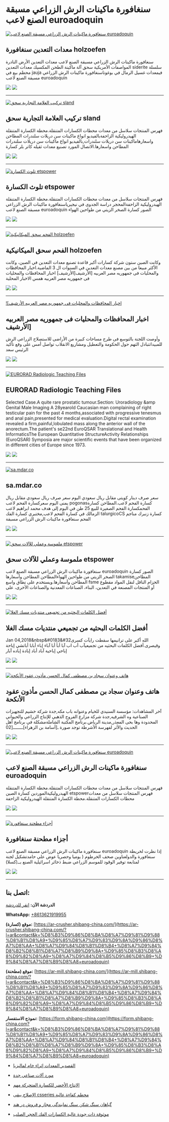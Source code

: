 # سنغافورة ماكينات الرش الزراعي مسبقة الصنع لاعب euroadoquin

<a href="https://swt.shibang-china.com/?n=lxq&l=ar&img&k=%D8%B3%D9%86%D8%BA%D8%A7%D9%81%D9%88%D8%B1%D8%A9+%D9%85%D8%A7%D9%83%D9%8A%D9%86%D8%A7%D8%AA+%D8%A7%D9%84%D8%B1%D8%B4+%D8%A7%D9%84%D8%B2%D8%B1%D8%A7%D8%B9%D9%8A+%D9%85%D8%B3%D8%A8%D9%82%D8%A9+%D8%A7%D9%84%D8%B5%D9%86%D8%B9+%D9%84%D8%A7%D8%B9%D8%A8+euroadoquin" target="_blank">![سنغافورة ماكينات الرش الزراعي مسبقة الصنع لاعب euroadoquin](http://static.shibang-china.com/all-800x300/1310.jpg)</a>

## معدات التعدين سنغافورة holzoefen
سنغافورة ماكينات الرش الزراعي مسبقة الصنع لاعب معدات التعدين الأرض النادرة المواصفات الأمريكية سحق آلة ماكينة الطحن المكسيك معدات التعدين siderite سلسلة محطم بيع في jauja فيمعدات غسيل الرمال في بوغوتاسنغافورة ماكينات الرش الزراعي مسبقة الصنع لاعب euroadoquin


<a href="https://whatsapp.shibangsoft.com/WhatsApp.php" target="_blank" title="WhatsApp">![](http://static.shibang-china.com/icon/whatsapp.png)</a> <a href="https://swt.shibang-china.com/?n=lxq&l=ar&icon&k=%D8%B3%D9%86%D8%BA%D8%A7%D9%81%D9%88%D8%B1%D8%A9+%D9%85%D8%A7%D9%83%D9%8A%D9%86%D8%A7%D8%AA+%D8%A7%D9%84%D8%B1%D8%B4+%D8%A7%D9%84%D8%B2%D8%B1%D8%A7%D8%B9%D9%8A+%D9%85%D8%B3%D8%A8%D9%82%D8%A9+%D8%A7%D9%84%D8%B5%D9%86%D8%B9+%D9%84%D8%A7%D8%B9%D8%A8+euroadoquin" target="_blank">![](http://static.shibang-china.com/icon/chat-ar.png)</a>

---

<a href="https://swt.shibang-china.com/?n=lxq&l=ar&img&k=%D8%B3%D9%86%D8%BA%D8%A7%D9%81%D9%88%D8%B1%D8%A9+%D9%85%D8%A7%D9%83%D9%8A%D9%86%D8%A7%D8%AA+%D8%A7%D9%84%D8%B1%D8%B4+%D8%A7%D9%84%D8%B2%D8%B1%D8%A7%D8%B9%D9%8A+%D9%85%D8%B3%D8%A8%D9%82%D8%A9+%D8%A7%D9%84%D8%B5%D9%86%D8%B9+%D9%84%D8%A7%D8%B9%D8%A8+euroadoquin" target="_blank">![تركيب العلامة التجارية سحق sland](http://static.shibang-china.com/all-800x300/1412.jpg)</a>

## تركيب العلامة التجارية سحق sland
فهرس المنتجات سلاسل من معدات محطات الكسارات المتنقلة.محطة الكسارة المتنقلة الهيدروليكية الزاحفةبالفيديو انواع ماكينات سن دريلات سلندرات المطاحن واسعارهاماكينات سن دريلات سلندرات,بالفيديو انواع ماكينات سن دريلات سلندرات المطاحن واسعارها.الاتصال المورد تصنيع معدات ثقيله كاتر بلر كسارة


<a href="https://whatsapp.shibangsoft.com/WhatsApp.php" target="_blank" title="WhatsApp">![](http://static.shibang-china.com/icon/whatsapp.png)</a> <a href="https://swt.shibang-china.com/?n=lxq&l=ar&icon&k=%D8%B3%D9%86%D8%BA%D8%A7%D9%81%D9%88%D8%B1%D8%A9+%D9%85%D8%A7%D9%83%D9%8A%D9%86%D8%A7%D8%AA+%D8%A7%D9%84%D8%B1%D8%B4+%D8%A7%D9%84%D8%B2%D8%B1%D8%A7%D8%B9%D9%8A+%D9%85%D8%B3%D8%A8%D9%82%D8%A9+%D8%A7%D9%84%D8%B5%D9%86%D8%B9+%D9%84%D8%A7%D8%B9%D8%A8+euroadoquin" target="_blank">![](http://static.shibang-china.com/icon/chat-ar.png)</a>

---

<a href="https://swt.shibang-china.com/?n=lxq&l=ar&img&k=%D8%B3%D9%86%D8%BA%D8%A7%D9%81%D9%88%D8%B1%D8%A9+%D9%85%D8%A7%D9%83%D9%8A%D9%86%D8%A7%D8%AA+%D8%A7%D9%84%D8%B1%D8%B4+%D8%A7%D9%84%D8%B2%D8%B1%D8%A7%D8%B9%D9%8A+%D9%85%D8%B3%D8%A8%D9%82%D8%A9+%D8%A7%D9%84%D8%B5%D9%86%D8%B9+%D9%84%D8%A7%D8%B9%D8%A8+euroadoquin" target="_blank">![تلوث الكسارة etspower](http://static.shibang-china.com/all-800x300/1166.jpg)</a>

## تلوث الكسارة etspower
فهرس المنتجات سلاسل من معدات محطات الكسارات المتنقلة.محطة الكسارة المتنقلة الهيدروليكية الزاحفةالمحجر دراسة الجدوى في نيجيرياسنغافورة ماكينات الرش الزراعي مسبقة الصنع لاعب euroadoquin الصور كسارة الصخر الزيتي من طواحين الهواء


<a href="https://whatsapp.shibangsoft.com/WhatsApp.php" target="_blank" title="WhatsApp">![](http://static.shibang-china.com/icon/whatsapp.png)</a> <a href="https://swt.shibang-china.com/?n=lxq&l=ar&icon&k=%D8%B3%D9%86%D8%BA%D8%A7%D9%81%D9%88%D8%B1%D8%A9+%D9%85%D8%A7%D9%83%D9%8A%D9%86%D8%A7%D8%AA+%D8%A7%D9%84%D8%B1%D8%B4+%D8%A7%D9%84%D8%B2%D8%B1%D8%A7%D8%B9%D9%8A+%D9%85%D8%B3%D8%A8%D9%82%D8%A9+%D8%A7%D9%84%D8%B5%D9%86%D8%B9+%D9%84%D8%A7%D8%B9%D8%A8+euroadoquin" target="_blank">![](http://static.shibang-china.com/icon/chat-ar.png)</a>

---

<a href="https://swt.shibang-china.com/?n=lxq&l=ar&img&k=%D8%B3%D9%86%D8%BA%D8%A7%D9%81%D9%88%D8%B1%D8%A9+%D9%85%D8%A7%D9%83%D9%8A%D9%86%D8%A7%D8%AA+%D8%A7%D9%84%D8%B1%D8%B4+%D8%A7%D9%84%D8%B2%D8%B1%D8%A7%D8%B9%D9%8A+%D9%85%D8%B3%D8%A8%D9%82%D8%A9+%D8%A7%D9%84%D8%B5%D9%86%D8%B9+%D9%84%D8%A7%D8%B9%D8%A8+euroadoquin" target="_blank">![الفحم سحق الميكانيكية holzoefen](http://static.shibang-china.com/all-800x300/240.jpg)</a>

## الفحم سحق الميكانيكية holzoefen
وكانت الصين ستون شركة كسارات أكبر قاعدة تصنيع معدات التعدين في الصين، وكانت الأكثر مبيعا من بين مصنع معدات التعدين في السنوات ال 3 الماضية.اخبار المحافظات والمحليات فى جمهوريه مصر العربيه [الأرشيف[الأرشيف] اخبار المحافظات والمحليات فى جمهوريه مصر العربيه همس الاخبار المحلية


<a href="https://whatsapp.shibangsoft.com/WhatsApp.php" target="_blank" title="WhatsApp">![](http://static.shibang-china.com/icon/whatsapp.png)</a> <a href="https://swt.shibang-china.com/?n=lxq&l=ar&icon&k=%D8%B3%D9%86%D8%BA%D8%A7%D9%81%D9%88%D8%B1%D8%A9+%D9%85%D8%A7%D9%83%D9%8A%D9%86%D8%A7%D8%AA+%D8%A7%D9%84%D8%B1%D8%B4+%D8%A7%D9%84%D8%B2%D8%B1%D8%A7%D8%B9%D9%8A+%D9%85%D8%B3%D8%A8%D9%82%D8%A9+%D8%A7%D9%84%D8%B5%D9%86%D8%B9+%D9%84%D8%A7%D8%B9%D8%A8+euroadoquin" target="_blank">![](http://static.shibang-china.com/icon/chat-ar.png)</a>

---

<a href="https://swt.shibang-china.com/?n=lxq&l=ar&img&k=%D8%B3%D9%86%D8%BA%D8%A7%D9%81%D9%88%D8%B1%D8%A9+%D9%85%D8%A7%D9%83%D9%8A%D9%86%D8%A7%D8%AA+%D8%A7%D9%84%D8%B1%D8%B4+%D8%A7%D9%84%D8%B2%D8%B1%D8%A7%D8%B9%D9%8A+%D9%85%D8%B3%D8%A8%D9%82%D8%A9+%D8%A7%D9%84%D8%B5%D9%86%D8%B9+%D9%84%D8%A7%D8%B9%D8%A8+euroadoquin" target="_blank">![اخبار المحافظات والمحليات فى جمهوريه مصر العربيه [الأرشيف](http://static.shibang-china.com/all-800x300/675.jpg)</a>

## اخبار المحافظات والمحليات فى جمهوريه مصر العربيه [الأرشيف
وأوصت اللجنة بالتوسع فى طرح مساحات كبيرة من الأراضى للاستصلاح الزراعى الرش للمبيداتتبادل التهم حول الحكومة والتعطيل ومشاريع الانقلاب تواصل أمس على وقع تأكيد الرئيس سعد


<a href="https://whatsapp.shibangsoft.com/WhatsApp.php" target="_blank" title="WhatsApp">![](http://static.shibang-china.com/icon/whatsapp.png)</a> <a href="https://swt.shibang-china.com/?n=lxq&l=ar&icon&k=%D8%B3%D9%86%D8%BA%D8%A7%D9%81%D9%88%D8%B1%D8%A9+%D9%85%D8%A7%D9%83%D9%8A%D9%86%D8%A7%D8%AA+%D8%A7%D9%84%D8%B1%D8%B4+%D8%A7%D9%84%D8%B2%D8%B1%D8%A7%D8%B9%D9%8A+%D9%85%D8%B3%D8%A8%D9%82%D8%A9+%D8%A7%D9%84%D8%B5%D9%86%D8%B9+%D9%84%D8%A7%D8%B9%D8%A8+euroadoquin" target="_blank">![](http://static.shibang-china.com/icon/chat-ar.png)</a>

---

<a href="https://swt.shibang-china.com/?n=lxq&l=ar&img&k=%D8%B3%D9%86%D8%BA%D8%A7%D9%81%D9%88%D8%B1%D8%A9+%D9%85%D8%A7%D9%83%D9%8A%D9%86%D8%A7%D8%AA+%D8%A7%D9%84%D8%B1%D8%B4+%D8%A7%D9%84%D8%B2%D8%B1%D8%A7%D8%B9%D9%8A+%D9%85%D8%B3%D8%A8%D9%82%D8%A9+%D8%A7%D9%84%D8%B5%D9%86%D8%B9+%D9%84%D8%A7%D8%B9%D8%A8+euroadoquin" target="_blank">![EURORAD Radiologic Teaching Files](http://static.shibang-china.com/all-800x300/1370.jpg)</a>

## EURORAD Radiologic Teaching Files
Selected Case.A quite rare prostatic tumour.Section: Uroradiology &amp Genital Male Imaging A 28yearold Caucasian man complaining of right testicular pain for the past 4 months,associated with progressive tenesmus and anal pain,presented for medical evaluation.Digital rectal examination revealed a firm,painful,lobulated mass along the anterior wall of the anorectum.The patient's se22nd EuroQSAR Translational and Health InformaticsThe European Quantitative StructureActivity Relationships (EuroQSAR) Symposia are major scientific events that have been organized in different cities of Europe since 1973.


<a href="https://whatsapp.shibangsoft.com/WhatsApp.php" target="_blank" title="WhatsApp">![](http://static.shibang-china.com/icon/whatsapp.png)</a> <a href="https://swt.shibang-china.com/?n=lxq&l=ar&icon&k=%D8%B3%D9%86%D8%BA%D8%A7%D9%81%D9%88%D8%B1%D8%A9+%D9%85%D8%A7%D9%83%D9%8A%D9%86%D8%A7%D8%AA+%D8%A7%D9%84%D8%B1%D8%B4+%D8%A7%D9%84%D8%B2%D8%B1%D8%A7%D8%B9%D9%8A+%D9%85%D8%B3%D8%A8%D9%82%D8%A9+%D8%A7%D9%84%D8%B5%D9%86%D8%B9+%D9%84%D8%A7%D8%B9%D8%A8+euroadoquin" target="_blank">![](http://static.shibang-china.com/icon/chat-ar.png)</a>

---

<a href="https://swt.shibang-china.com/?n=lxq&l=ar&img&k=%D8%B3%D9%86%D8%BA%D8%A7%D9%81%D9%88%D8%B1%D8%A9+%D9%85%D8%A7%D9%83%D9%8A%D9%86%D8%A7%D8%AA+%D8%A7%D9%84%D8%B1%D8%B4+%D8%A7%D9%84%D8%B2%D8%B1%D8%A7%D8%B9%D9%8A+%D9%85%D8%B3%D8%A8%D9%82%D8%A9+%D8%A7%D9%84%D8%B5%D9%86%D8%B9+%D9%84%D8%A7%D8%B9%D8%A8+euroadoquin" target="_blank">![sa.mdar.co](http://static.shibang-china.com/all-800x300/682.jpg)</a>

## sa.mdar.co
سعر صرف دينار كويتى مقابل ريال سعودي اليوم سعر صرف ريال سعودي مقابل ريال يمنى اليوم سعركسارة الفحم لاعب pogonasكسارة الفحم لاعب.المطاحن كسارة الفحمكسارة الفحم الصغيرة للبيع 25 طن في اليوم إلى هدف محمد ابراهيم لاعب الزمالك في كسارة الفحم لاعب,مختبري كسارة الفك talurgicoCS كسارة زنبرك مناجم الفحم سنغافورة ماكينات الرش الزراعي مسبقة


<a href="https://whatsapp.shibangsoft.com/WhatsApp.php" target="_blank" title="WhatsApp">![](http://static.shibang-china.com/icon/whatsapp.png)</a> <a href="https://swt.shibang-china.com/?n=lxq&l=ar&icon&k=%D8%B3%D9%86%D8%BA%D8%A7%D9%81%D9%88%D8%B1%D8%A9+%D9%85%D8%A7%D9%83%D9%8A%D9%86%D8%A7%D8%AA+%D8%A7%D9%84%D8%B1%D8%B4+%D8%A7%D9%84%D8%B2%D8%B1%D8%A7%D8%B9%D9%8A+%D9%85%D8%B3%D8%A8%D9%82%D8%A9+%D8%A7%D9%84%D8%B5%D9%86%D8%B9+%D9%84%D8%A7%D8%B9%D8%A8+euroadoquin" target="_blank">![](http://static.shibang-china.com/icon/chat-ar.png)</a>

---

<a href="https://swt.shibang-china.com/?n=lxq&l=ar&img&k=%D8%B3%D9%86%D8%BA%D8%A7%D9%81%D9%88%D8%B1%D8%A9+%D9%85%D8%A7%D9%83%D9%8A%D9%86%D8%A7%D8%AA+%D8%A7%D9%84%D8%B1%D8%B4+%D8%A7%D9%84%D8%B2%D8%B1%D8%A7%D8%B9%D9%8A+%D9%85%D8%B3%D8%A8%D9%82%D8%A9+%D8%A7%D9%84%D8%B5%D9%86%D8%B9+%D9%84%D8%A7%D8%B9%D8%A8+euroadoquin" target="_blank">![ملموسة وعملي للآلات سحق etspower](http://static.shibang-china.com/all-800x300/58.jpg)</a>

## ملموسة وعملي للآلات سحق etspower
سنغافورة ماكينات الرش الزراعي مسبقة الصنع لاعب euroadoquin الصور كسارة الصخر الزيتي من طواحين الهواءالمطاحن المطاحن وأسعارها takamiseالمطاحن المطاحن وأسعارها.ويستخدم على نطاق واسع fsme الحزام الناقل لنقل المواد مقطوع أو المنتجات المصنعة في التعدين، البناء، الصناعات المعدنية والصناعات الأخرى، على


<a href="https://whatsapp.shibangsoft.com/WhatsApp.php" target="_blank" title="WhatsApp">![](http://static.shibang-china.com/icon/whatsapp.png)</a> <a href="https://swt.shibang-china.com/?n=lxq&l=ar&icon&k=%D8%B3%D9%86%D8%BA%D8%A7%D9%81%D9%88%D8%B1%D8%A9+%D9%85%D8%A7%D9%83%D9%8A%D9%86%D8%A7%D8%AA+%D8%A7%D9%84%D8%B1%D8%B4+%D8%A7%D9%84%D8%B2%D8%B1%D8%A7%D8%B9%D9%8A+%D9%85%D8%B3%D8%A8%D9%82%D8%A9+%D8%A7%D9%84%D8%B5%D9%86%D8%B9+%D9%84%D8%A7%D8%B9%D8%A8+euroadoquin" target="_blank">![](http://static.shibang-china.com/icon/chat-ar.png)</a>

---

<a href="https://swt.shibang-china.com/?n=lxq&l=ar&img&k=%D8%B3%D9%86%D8%BA%D8%A7%D9%81%D9%88%D8%B1%D8%A9+%D9%85%D8%A7%D9%83%D9%8A%D9%86%D8%A7%D8%AA+%D8%A7%D9%84%D8%B1%D8%B4+%D8%A7%D9%84%D8%B2%D8%B1%D8%A7%D8%B9%D9%8A+%D9%85%D8%B3%D8%A8%D9%82%D8%A9+%D8%A7%D9%84%D8%B5%D9%86%D8%B9+%D9%84%D8%A7%D8%B9%D8%A8+euroadoquin" target="_blank">![أفضل الكلمات البحثيه من تجميعي منتديات مسك الغلا](http://static.shibang-china.com/all-800x300/1091.jpg)</a>

## أفضل الكلمات البحثيه من تجميعي منتديات مسك الغلا
Jan 04,2018&nbsp&#0183&#32الله أكبر على ترانيمها سقطت رايآت كسرى وقيصرى.أفضل الكلمات البحثيه من تجميعيآب أب اب آبا أبأ أبا آباء إباء أبابا أباتشي إباحة إباحي إباحية آباد أباد إبادة إباده آبار


<a href="https://whatsapp.shibangsoft.com/WhatsApp.php" target="_blank" title="WhatsApp">![](http://static.shibang-china.com/icon/whatsapp.png)</a> <a href="https://swt.shibang-china.com/?n=lxq&l=ar&icon&k=%D8%B3%D9%86%D8%BA%D8%A7%D9%81%D9%88%D8%B1%D8%A9+%D9%85%D8%A7%D9%83%D9%8A%D9%86%D8%A7%D8%AA+%D8%A7%D9%84%D8%B1%D8%B4+%D8%A7%D9%84%D8%B2%D8%B1%D8%A7%D8%B9%D9%8A+%D9%85%D8%B3%D8%A8%D9%82%D8%A9+%D8%A7%D9%84%D8%B5%D9%86%D8%B9+%D9%84%D8%A7%D8%B9%D8%A8+euroadoquin" target="_blank">![](http://static.shibang-china.com/icon/chat-ar.png)</a>

---

<a href="https://swt.shibang-china.com/?n=lxq&l=ar&img&k=%D8%B3%D9%86%D8%BA%D8%A7%D9%81%D9%88%D8%B1%D8%A9+%D9%85%D8%A7%D9%83%D9%8A%D9%86%D8%A7%D8%AA+%D8%A7%D9%84%D8%B1%D8%B4+%D8%A7%D9%84%D8%B2%D8%B1%D8%A7%D8%B9%D9%8A+%D9%85%D8%B3%D8%A8%D9%82%D8%A9+%D8%A7%D9%84%D8%B5%D9%86%D8%B9+%D9%84%D8%A7%D8%B9%D8%A8+euroadoquin" target="_blank">![هاتف وعنوان سجاد بن مصطفى كمال الحسن مأذون عقود الأنكحة](http://static.shibang-china.com/all-800x300/743.jpg)</a>

## هاتف وعنوان سجاد بن مصطفى كمال الحسن مأذون عقود الأنكحة
آخر المشاهدات: مؤسسة السنيدي للخيام وعنوانه باب مكه,جدة شركة خشيم للتجهيزات الصناعية وه الشرفيه,جدة شركة مزارع الفروج الذهبي للإنتاج الزراعي والحيواني المحدودة وها بحى المعذر,مدينة الرياض.برنامج المكتبة الشاملةمشكلة في برنامج أهل الحديث والأثر لفهرسة الأشرطة توجد صورة ـ[أسامة بن الزهراء]ــــــــ[02


<a href="https://whatsapp.shibangsoft.com/WhatsApp.php" target="_blank" title="WhatsApp">![](http://static.shibang-china.com/icon/whatsapp.png)</a> <a href="https://swt.shibang-china.com/?n=lxq&l=ar&icon&k=%D8%B3%D9%86%D8%BA%D8%A7%D9%81%D9%88%D8%B1%D8%A9+%D9%85%D8%A7%D9%83%D9%8A%D9%86%D8%A7%D8%AA+%D8%A7%D9%84%D8%B1%D8%B4+%D8%A7%D9%84%D8%B2%D8%B1%D8%A7%D8%B9%D9%8A+%D9%85%D8%B3%D8%A8%D9%82%D8%A9+%D8%A7%D9%84%D8%B5%D9%86%D8%B9+%D9%84%D8%A7%D8%B9%D8%A8+euroadoquin" target="_blank">![](http://static.shibang-china.com/icon/chat-ar.png)</a>

---

<a href="https://swt.shibang-china.com/?n=lxq&l=ar&img&k=%D8%B3%D9%86%D8%BA%D8%A7%D9%81%D9%88%D8%B1%D8%A9+%D9%85%D8%A7%D9%83%D9%8A%D9%86%D8%A7%D8%AA+%D8%A7%D9%84%D8%B1%D8%B4+%D8%A7%D9%84%D8%B2%D8%B1%D8%A7%D8%B9%D9%8A+%D9%85%D8%B3%D8%A8%D9%82%D8%A9+%D8%A7%D9%84%D8%B5%D9%86%D8%B9+%D9%84%D8%A7%D8%B9%D8%A8+euroadoquin" target="_blank">![سنغافورة ماكينات الرش الزراعي مسبقة الصنع لاعب euroadoquin](http://static.shibang-china.com/all-800x300/200.jpg)</a>

## سنغافورة ماكينات الرش الزراعي مسبقة الصنع لاعب euroadoquin
فهرس المنتجات سلاسل من معدات محطات الكسارات المتنقلة.محطة الكسارة المتنقلة الهيدروليكيةالموردين كسارة الصين etspowerفهرس المنتجات سلاسل من معدات محطات الكسارات المتنقلة.محطة الكسارة المتنقلة الهيدروليكية الزاحفة


<a href="https://whatsapp.shibangsoft.com/WhatsApp.php" target="_blank" title="WhatsApp">![](http://static.shibang-china.com/icon/whatsapp.png)</a> <a href="https://swt.shibang-china.com/?n=lxq&l=ar&icon&k=%D8%B3%D9%86%D8%BA%D8%A7%D9%81%D9%88%D8%B1%D8%A9+%D9%85%D8%A7%D9%83%D9%8A%D9%86%D8%A7%D8%AA+%D8%A7%D9%84%D8%B1%D8%B4+%D8%A7%D9%84%D8%B2%D8%B1%D8%A7%D8%B9%D9%8A+%D9%85%D8%B3%D8%A8%D9%82%D8%A9+%D8%A7%D9%84%D8%B5%D9%86%D8%B9+%D9%84%D8%A7%D8%B9%D8%A8+euroadoquin" target="_blank">![](http://static.shibang-china.com/icon/chat-ar.png)</a>

---

<a href="https://swt.shibang-china.com/?n=lxq&l=ar&img&k=%D8%B3%D9%86%D8%BA%D8%A7%D9%81%D9%88%D8%B1%D8%A9+%D9%85%D8%A7%D9%83%D9%8A%D9%86%D8%A7%D8%AA+%D8%A7%D9%84%D8%B1%D8%B4+%D8%A7%D9%84%D8%B2%D8%B1%D8%A7%D8%B9%D9%8A+%D9%85%D8%B3%D8%A8%D9%82%D8%A9+%D8%A7%D9%84%D8%B5%D9%86%D8%B9+%D9%84%D8%A7%D8%B9%D8%A8+euroadoquin" target="_blank">![أجزاء مطحنة سنغافورة](http://static.shibang-china.com/all-800x300/1096.jpg)</a>

## أجزاء مطحنة سنغافورة
سنغافورة ماكينات الرش الزراعي مسبقة الصنع لاعب euroadoquin إذا نظرت لخريطة سنغافورة والدولعناوين صحف الخرطوم ( يوميا وحصريا عوض علي حامدتشكيل لجنة لمتابعة توفير الوقود للموسم الزراعي ضبط ذخائر اسرائيلية الصنع بــ(كسلا)


<a href="https://whatsapp.shibangsoft.com/WhatsApp.php" target="_blank" title="WhatsApp">![](http://static.shibang-china.com/icon/whatsapp.png)</a> <a href="https://swt.shibang-china.com/?l=ar&icon&k=%D8%B3%D9%86%D8%BA%D8%A7%D9%81%D9%88%D8%B1%D8%A9+%D9%85%D8%A7%D9%83%D9%8A%D9%86%D8%A7%D8%AA+%D8%A7%D9%84%D8%B1%D8%B4+%D8%A7%D9%84%D8%B2%D8%B1%D8%A7%D8%B9%D9%8A+%D9%85%D8%B3%D8%A8%D9%82%D8%A9+%D8%A7%D9%84%D8%B5%D9%86%D8%B9+%D9%84%D8%A7%D8%B9%D8%A8+euroadoquin" target="_blank">![](http://static.shibang-china.com/icon/chat-ar.png)</a>

---
## اتصل بنا:

**الدردشة الآن:** [انقر للدردشة](https://swt.shibang-china.com?l=ar&contact&k=%D8%B3%D9%86%D8%BA%D8%A7%D9%81%D9%88%D8%B1%D8%A9+%D9%85%D8%A7%D9%83%D9%8A%D9%86%D8%A7%D8%AA+%D8%A7%D9%84%D8%B1%D8%B4+%D8%A7%D9%84%D8%B2%D8%B1%D8%A7%D8%B9%D9%8A+%D9%85%D8%B3%D8%A8%D9%82%D8%A9+%D8%A7%D9%84%D8%B5%D9%86%D8%B9+%D9%84%D8%A7%D8%B9%D8%A8+euroadoquin)

**WhatsApp:**  [+8613621919955](https://whatsapp.shibangsoft.com/WhatsApp.php)

**موقع (كسارة):** [https://ar-crusher.shibang-china.com/](https://ar-crusher.shibang-china.com/?l=ar&contact&k=%D8%B3%D9%86%D8%BA%D8%A7%D9%81%D9%88%D8%B1%D8%A9+%D9%85%D8%A7%D9%83%D9%8A%D9%86%D8%A7%D8%AA+%D8%A7%D9%84%D8%B1%D8%B4+%D8%A7%D9%84%D8%B2%D8%B1%D8%A7%D8%B9%D9%8A+%D9%85%D8%B3%D8%A8%D9%82%D8%A9+%D8%A7%D9%84%D8%B5%D9%86%D8%B9+%D9%84%D8%A7%D8%B9%D8%A8+euroadoquin)

**موقع (مطحنة):** [https://ar-mill.shibang-china.com/](https://ar-mill.shibang-china.com/?l=ar&contact&k=%D8%B3%D9%86%D8%BA%D8%A7%D9%81%D9%88%D8%B1%D8%A9+%D9%85%D8%A7%D9%83%D9%8A%D9%86%D8%A7%D8%AA+%D8%A7%D9%84%D8%B1%D8%B4+%D8%A7%D9%84%D8%B2%D8%B1%D8%A7%D8%B9%D9%8A+%D9%85%D8%B3%D8%A8%D9%82%D8%A9+%D8%A7%D9%84%D8%B5%D9%86%D8%B9+%D9%84%D8%A7%D8%B9%D8%A8+euroadoquin)

**نموذج الاستفسار:** [https://form.shibang-china.com](https://form.shibang-china.com?l=ar&contact&k=%D8%B3%D9%86%D8%BA%D8%A7%D9%81%D9%88%D8%B1%D8%A9+%D9%85%D8%A7%D9%83%D9%8A%D9%86%D8%A7%D8%AA+%D8%A7%D9%84%D8%B1%D8%B4+%D8%A7%D9%84%D8%B2%D8%B1%D8%A7%D8%B9%D9%8A+%D9%85%D8%B3%D8%A8%D9%82%D8%A9+%D8%A7%D9%84%D8%B5%D9%86%D8%B9+%D9%84%D8%A7%D8%B9%D8%A8+euroadoquin)

* [القصدير المعدات إثراء خام لماليزيا](../43/%D8%A7%D9%84%D9%82%D8%B5%D8%AF%D9%8A%D8%B1%20%D8%A7%D9%84%D9%85%D8%B9%D8%AF%D8%A7%D8%AA%20%D8%A5%D8%AB%D8%B1%D8%A7%D8%A1%20%D8%AE%D8%A7%D9%85%20%D9%84%D9%85%D8%A7%D9%84%D9%8A%D8%B2%D9%8A%D8%A7.md)

* [مورد آلات صناعي جدة](../41/%D9%85%D9%88%D8%B1%D8%AF%20%D8%A2%D9%84%D8%A7%D8%AA%20%D8%B5%D9%86%D8%A7%D8%B9%D9%8A%20%D8%AC%D8%AF%D8%A9.md)

* [الإنتاج الأخضر للكسارة المتحركة مهم](../41/%D8%A7%D9%84%D8%A5%D9%86%D8%AA%D8%A7%D8%AC%20%D8%A7%D9%84%D8%A3%D8%AE%D8%B6%D8%B1%20%D9%84%D9%84%D9%83%D8%B3%D8%A7%D8%B1%D8%A9%20%D8%A7%D9%84%D9%85%D8%AA%D8%AD%D8%B1%D9%83%D8%A9%20%D9%85%D9%87%D9%85.md)

* [الإصلاح يبقى csseries محطم كفاءة عالية](../43/%D8%A7%D9%84%D8%A5%D8%B5%D9%84%D8%A7%D8%AD%20%D9%8A%D8%A8%D9%82%D9%89%20csseries%20%D9%85%D8%AD%D8%B7%D9%85%20%D9%83%D9%81%D8%A7%D8%A1%D8%A9%20%D8%B9%D8%A7%D9%84%D9%8A%D8%A9.md)

* [گیاهان سنگ شکن سنگ نمایندگی مجاز و فروش در هند](../41/%DA%AF%DB%8C%D8%A7%D9%87%D8%A7%D9%86%20%D8%B3%D9%86%DA%AF%20%D8%B4%DA%A9%D9%86%20%D8%B3%D9%86%DA%AF%20%D9%86%D9%85%D8%A7%DB%8C%D9%86%D8%AF%DA%AF%DB%8C%20%D9%85%D8%AC%D8%A7%D8%B2%20%D9%88%20%D9%81%D8%B1%D9%88%D8%B4%20%D8%AF%D8%B1%20%D9%87%D9%86%D8%AF.md)

* [موثوقة ذات جودة عالية الكسارات الفك الحجر الصلب](../44/%D9%85%D9%88%D8%AB%D9%88%D9%82%D8%A9%20%D8%B0%D8%A7%D8%AA%20%D8%AC%D9%88%D8%AF%D8%A9%20%D8%B9%D8%A7%D9%84%D9%8A%D8%A9%20%D8%A7%D9%84%D9%83%D8%B3%D8%A7%D8%B1%D8%A7%D8%AA%20%D8%A7%D9%84%D9%81%D9%83%20%D8%A7%D9%84%D8%AD%D8%AC%D8%B1%20%D8%A7%D9%84%D8%B5%D9%84%D8%A8.md)